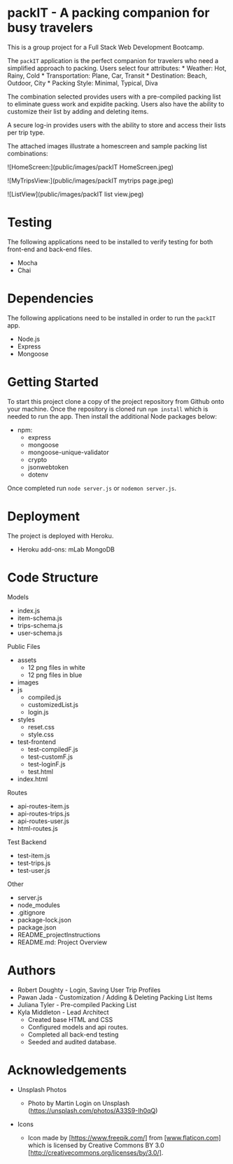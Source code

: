 # packIT - A packing companion for busy travelers
This is a group project for a Full Stack Web Development Bootcamp. 

The `packIT` application is the perfect companion for travelers who need a simplified approach to packing.  Users select four attributes:
    * Weather:  Hot, Rainy, Cold
    * Transportation: Plane, Car, Transit
    * Destination: Beach, Outdoor, City
    * Packing Style: Minimal, Typical, Diva

The combination selected provides users with a pre-compiled packing list to eliminate guess work and expidite packing.  Users also have the ability to customize their list by adding and deleting items.

A secure log-in provides users with the ability to store and access their lists per trip type.   

The attached images illustrate a homescreen and sample packing list combinations: 

![HomeScreen:](public/images/packIT HomeScreen.jpeg)

![MyTripsView:](public/images/packIT mytrips page.jpeg)

![ListView](public/images/packIT list view.jpeg)

# Testing
The following applications need to be installed to verify testing for both front-end and back-end files.
- Mocha
- Chai

# Dependencies
The following applications need to be installed in order to run the `packIT` app.
- Node.js
- Express
- Mongoose

# Getting Started
To start this project clone a copy of the project repository from Github onto your machine.  Once the repository is cloned run `npm install` which is needed to run the app.  Then install the additional Node packages below: 

- npm:
    * express
    * mongoose
    * mongoose-unique-validator
    * crypto
    * jsonwebtoken
    * dotenv

Once completed run `node server.js` or `nodemon server.js`.

# Deployment
The project is deployed with Heroku.
- Heroku add-ons:  mLab MongoDB

# Code Structure
Models
- index.js
- item-schema.js
- trips-schema.js
- user-schema.js

Public Files
- assets
    * 12 png files in white
    * 12 png files in blue
- images
- js
    * compiled.js
    * customizedList.js
    * login.js
- styles
    * reset.css
    * style.css
- test-frontend
    * test-compiledF.js
    * test-customF.js
    * test-loginF.js
    * test.html
- index.html

Routes
- api-routes-item.js
- api-routes-trips.js
- api-routes-user.js
- html-routes.js

Test Backend
- test-item.js
- test-trips.js
- test-user.js

Other
- server.js
- node_modules
- .gitignore
- package-lock.json
- package.json
- README_projectInstructions
- README.md:  Project Overview

# Authors
- Robert Doughty - Login, Saving User Trip Profiles
- Pawan Jada - Customization / Adding & Deleting Packing List Items
- Juliana Tyler - Pre-compiled Packing List
- Kyla Middleton - Lead Architect
    * Created base HTML and CSS
    * Configured models and api routes.
    * Completed all back-end testing
    * Seeded and audited database. 

# Acknowledgements
- Unsplash Photos
    * Photo by Martin Login on Unsplash (https://unsplash.com/photos/A33S9-Ih0qQ)

- Icons
    * Icon made by [https://www.freepik.com/] from [www.flaticon.com] which is licensed by Creative Commons BY 3.0 [http://creativecommons.org/licenses/by/3.0/].